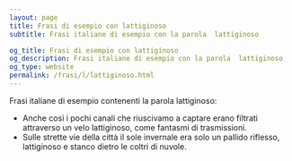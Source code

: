 ```yaml
---
layout: page
title: Frasi di esempio con lattiginoso 
subtitle: Frasi italiane di esempio con la parola  lattiginoso

og_title: Frasi di esempio con lattiginoso 
og_description: Frasi italiane di esempio con la parola  lattiginoso
og_type: website
permalink: /frasi/l/lattiginoso.html
---
```


Frasi italiane di esempio contenenti la parola lattiginoso:


- Anche così i pochi canali che riuscivamo a captare erano filtrati attraverso un velo lattiginoso, come fantasmi di trasmissioni.
- Sulle strette vie della città il sole invernale era solo un pallido riflesso, lattiginoso e stanco dietro le coltri di nuvole.
